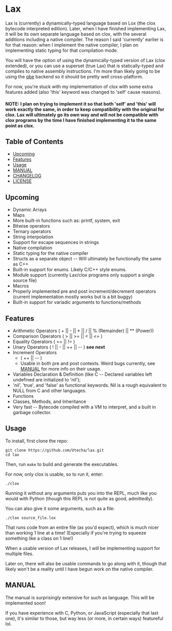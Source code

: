 # Lax

Lax is (currently) a dynamically-typed language based on Lox (the clox bytecode interpreted edition). Later, when I have finished implementing Lax, it will be its own separate language based on clox, with the several additions including a native compiler. The reason I said 'currently' earlier is for that reason: when I implement the native compiler, I plan on implementing static typing for that compilation mode.

You will have the option of using the dynamically-typed version of Lax (clox extended), or you can use a superset (true Lax) that is statically-typed and compiles to native assembly instructions. I'm more than likely going to be using the [qbe](#https://c9x.me/compile/) backend so it should be pretty well cross-platform.

For now, you're stuck with my implementation of clox with some extra features added (also 'this' keyword was changed to 'self' cause reasons).

#### NOTE: I plan on trying to implement it so that both 'self' and 'this' will work exactly the same, in order to keep compatibility with the original for clox. Lax will ultimately go its own way and will not be compatible with clox programs by the time I have finished implementing it to the same point as clox.

## Table of Contents

- [Upcoming](#upcoming)
- [Features](#features)
- [Usage](#usage)
- [MANUAL](#manual)
- [CHANGELOG](https://github.com/Utecha/Lax/blob/main/CHANGELOG.md)
- [LICENSE](https://github.com/Utecha/Lax/blob/main/LICENSE)

## Upcoming

- Dynamic Arrays
- Maps
- More built-in functions such as: printf, system, exit
- Bitwise operators
- Ternary operators
- String interpolation
- Support for escape sequences in strings
- Native compilation
- Static typing for the native compiler
- Structs as a separate object -- Will ultimately be functionally the same as C++
- Built-in support for enums. Likely C/C++ style enums.
- Module support (currently Lax/clox programs only support a single source file)
- Macros
- Properly implemented pre and post increment/decrement operators (current implementation mostly works but is a bit buggy)
- Built-in support for variadic arguments to functions/methods

## Features

- Arithmetic Operators ( + || - || * || / || % (Remainder) || ** (Power))
- Comparison Operators ( > || >= || < || <= )
- Equality Operators ( == || != )
- Unary Operators ( ! || - || ++ || -- ) **see next**
- Increment Operators
    - ( ++ || -- )
    - Usable in both pre and post contexts. Weird bugs currently, see [MANUAL](#manual) for more info on their usage.
- Variables Declaration & Definition (like C -- Declared variables left undefined are initialized to 'nil');
- 'nil', 'true', and 'false' as functional keywords. Nil is a rough equivalent to NULL from C and other languages.
- Functions
- Classes, Methods, and Inheritance
- Very fast -- Bytecode compiled with a VM to interpret, and a built in garbage collector.

## Usage

To install, first clone the repo:

```console
git clone https://github.com/Utecha/lax.git
cd lax
```

Then, run ```make``` to build and generate the executables.

For now, only clox is usable, so to run it, enter:

```console
./clox
```

Running it without any arguments puts you into the REPL, much like you would with Python (though this REPL is not quite as good, admittedly).

You can also give it some arguments, such as a file:

```console
./clox source_file.lox
```

That runs code from an entire file (as you'd expect), which is much nicer than working 1 line at a time! (Especially if you're trying to squeeze something like a class on 1 line!)

When a usable version of Lax releases, I will be implementing support for multiple files.

Later on, there will also be usable commands to go along with it, though that likely won't be a reality until I have begun work on the native compiler.

## MANUAL

The manual is surprisingly extensive for such as language. This will be implemented soon!

If you have experience with C, Python, or JavaScript (especially that last one), it's similar to those, but way less (or more, in certain ways) featureful lol.
